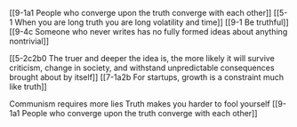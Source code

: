 [[9-1a1 People who converge upon the truth converge with each other]]
[[5-1 When you are long truth you are long volatility and time]]
[[9-1 Be truthful]]
[[9-4c Someone who never writes has no fully formed ideas about anything nontrivial]]

[[5-2c2b0 The truer and deeper the idea is, the more likely it will survive criticism, change in society, and withstand unpredictable consequences brought about by itself]]
[[7-1a2b For startups, growth is a constraint much like truth]]

Communism requires more lies
	Truth makes you harder to fool yourself
		[[9-1a1 People who converge upon the truth converge with each other]]
